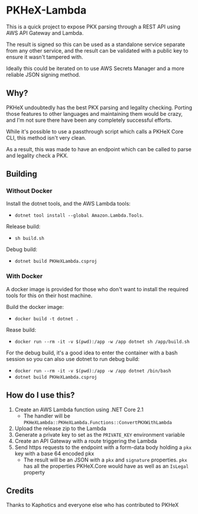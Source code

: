 # PKHeX-Lambda

This is a quick project to expose PKX parsing through a REST API using AWS API Gateway and Lambda.

The result is signed so this can be used as a standalone service separate from any other service, and the result can be validated with a public key to ensure it wasn't tampered with.

Ideally this could be iterated on to use AWS Secrets Manager and a more reliable JSON signing method.

## Why?

PKHeX undoubtedly has the best PKX parsing and legality checking. Porting those features to other languages and maintaining them would be crazy, and I'm not sure there have been any completely successful efforts.

While it's possible to use a passthrough script which calls a PKHeX Core CLI, this method isn't very clean.

As a result, this was made to have an endpoint which can be called to parse and legality check a PKX.

## Building

### Without Docker

Install the dotnet tools, and the AWS Lambda tools:

- `dotnet tool install --global Amazon.Lambda.Tools`.

Release build:

- `sh build.sh`

Debug build:

- `dotnet build PKHeXLambda.csproj`

### With Docker

A docker image is provided for those who don't want to install the required tools for this on their host machine.

Build the docker image:

- `docker build -t dotnet .`

Rease build:

- `docker run --rm -it -v $(pwd):/app -w /app dotnet sh /app/build.sh`

For the debug build, it's a good idea to enter the container with a bash session so you can also use dotnet to run debug build:

- `docker run --rm -it -v $(pwd):/app -w /app dotnet /bin/bash`
- `dotnet build PKHeXLambda.csproj`

## How do I use this?

1. Create an AWS Lambda function using .NET Core 2.1
   - The handler will be `PKHeXLambda::PKHeXLambda.Functions::ConvertPKXWithLambda`
1. Upload the release zip to the Lambda
1. Generate a private key to set as the `PRIVATE_KEY` environment variable
1. Create an API Gateway with a route triggering the Lambda
1. Send https requests to the endpoint with a form-data body holding a `pkx` key with a base 64 encoded pkx
   - The result will be an JSON with a `pkx` and `signature` properties. `pkx` has all the properties PKHeX.Core would have as well as an `IsLegal` property

## Credits

Thanks to Kaphotics and everyone else who has contributed to PKHeX

